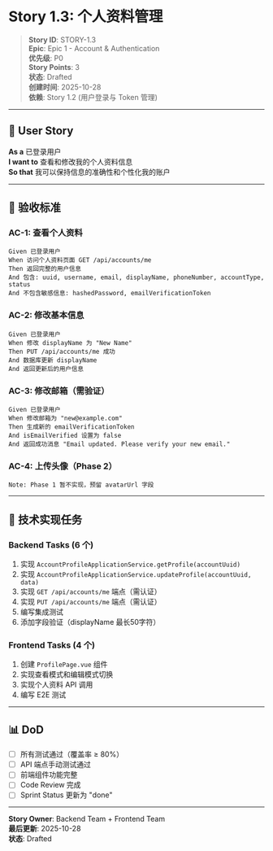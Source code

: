 # Story 1.3: 个人资料管理

> **Story ID**: STORY-1.3  
> **Epic**: Epic 1 - Account & Authentication  
> **优先级**: P0  
> **Story Points**: 3  
> **状态**: Drafted  
> **创建时间**: 2025-10-28  
> **依赖**: Story 1.2 (用户登录与 Token 管理)

---

## 📖 User Story

**As a** 已登录用户  
**I want to** 查看和修改我的个人资料信息  
**So that** 我可以保持信息的准确性和个性化我的账户

---

## 🎯 验收标准

### AC-1: 查看个人资料
```gherkin
Given 已登录用户
When 访问个人资料页面 GET /api/accounts/me
Then 返回完整的用户信息
And 包含: uuid, username, email, displayName, phoneNumber, accountType, status
And 不包含敏感信息: hashedPassword, emailVerificationToken
```

### AC-2: 修改基本信息
```gherkin
Given 已登录用户
When 修改 displayName 为 "New Name"
Then PUT /api/accounts/me 成功
And 数据库更新 displayName
And 返回更新后的用户信息
```

### AC-3: 修改邮箱（需验证）
```gherkin
Given 已登录用户
When 修改邮箱为 "new@example.com"
Then 生成新的 emailVerificationToken
And isEmailVerified 设置为 false
And 返回成功消息 "Email updated. Please verify your new email."
```

### AC-4: 上传头像（Phase 2）
```gherkin
Note: Phase 1 暂不实现，预留 avatarUrl 字段
```

---

## 🔧 技术实现任务

### Backend Tasks (6 个)
1. 实现 `AccountProfileApplicationService.getProfile(accountUuid)`
2. 实现 `AccountProfileApplicationService.updateProfile(accountUuid, data)`
3. 实现 `GET /api/accounts/me` 端点（需认证）
4. 实现 `PUT /api/accounts/me` 端点（需认证）
5. 编写集成测试
6. 添加字段验证（displayName 最长50字符）

### Frontend Tasks (4 个)
1. 创建 `ProfilePage.vue` 组件
2. 实现查看模式和编辑模式切换
3. 实现个人资料 API 调用
4. 编写 E2E 测试

---

## 📊 DoD

- [ ] 所有测试通过（覆盖率 ≥ 80%）
- [ ] API 端点手动测试通过
- [ ] 前端组件功能完整
- [ ] Code Review 完成
- [ ] Sprint Status 更新为 "done"

---

**Story Owner**: Backend Team + Frontend Team  
**最后更新**: 2025-10-28  
**状态**: Drafted
